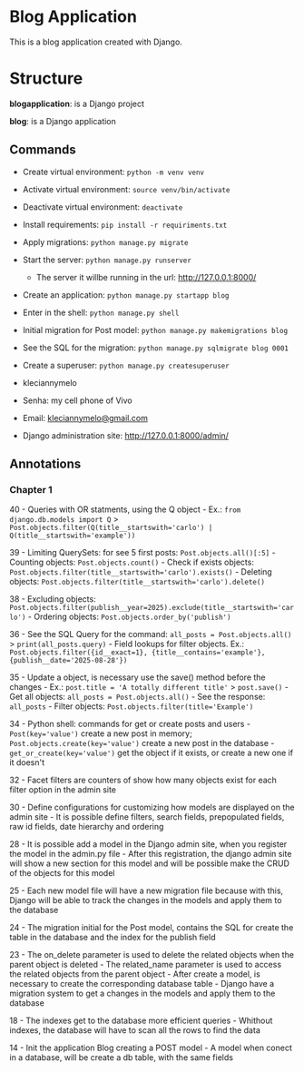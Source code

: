 # Blog Application

This is a blog application created with Django.

# Structure

**blogapplication**: is a Django project

**blog**: is a Django application

## Commands


- Create virtual environment: `python -m venv venv`
- Activate virtual environment: `source venv/bin/activate`
- Deactivate virtual environment: `deactivate`
- Install requirements: `pip install -r requiriments.txt`
- Apply migrations: `python manage.py migrate`


- Start the server: `python manage.py runserver`
    - The server it willbe running in the url: http://127.0.0.1:8000/


- Create an application: `python manage.py startapp blog`


- Enter in the shell: `python manage.py shell`


- Initial migration for Post model: `python manage.py makemigrations blog`
- See the SQL for the migration: `python manage.py sqlmigrate blog 0001`


- Create a superuser: `python manage.py createsuperuser`
- kleciannymelo
- Senha: my cell phone of Vivo
- Email: kleciannymelo@gmail.com


- Django administration site: http://127.0.0.1:8000/admin/


## Annotations

### Chapter 1

40
    - Queries with OR statments, using the Q object
    - Ex.: `from django.db.models import Q` > `Post.objects.filter(Q(title__startswith='carlo') | Q(title__startswith='example'))`

39
    - Limiting QuerySets: for see 5 first posts: `Post.objects.all()[:5]`
    - Counting objects: `Post.objects.count()`
    - Check if exists objects: `Post.objects.filter(title__startswith='carlo').exists()`
    - Deleting objects: `Post.objects.filter(title__startswith='carlo').delete()`

38
    - Excluding objects: `Post.objects.filter(publish__year=2025).exclude(title__startswith='carlo')`
    - Ordering objects: `Post.objects.order_by('publish')`

36
    - See the SQL Query for the command: `all_posts = Post.objects.all()` > `print(all_posts.query)`
    - Field lookups for filter objects. Ex.: `Post.objects.filter({id__exact=1}, {title__contains='example'}, {publish__date='2025-08-28'})`

35
    - Update a object, is necessary use the save() method before the changes
    - Ex.: `post.title = 'A totally different title'` > `post.save()`
    - Get all objects: `all_posts = Post.objects.all()`
    - See the response: `all_posts`
    - Filter objects: `Post.objects.filter(title='Example')`

34
    - Python shell: commands for get or create posts and users
    - `Post(key='value')` create a new post in memory; `Post.objects.create(key='value')` create a new post in the database
    - `get_or_create(key='value')` get the object if it exists, or create a new one if it doesn't

32
    - Facet filters are counters of show how many objects exist for each filter option in the admin site

30
    - Define configurations for customizing how models are displayed on the admin site
    - It is possible define filters, search fields, prepopulated fields, raw id fields, date hierarchy and ordering

28
    - It is possible add a model in the Django admin site, when you register the model in the admin.py file
    - After this registration, the django admin site will show a new section for this model and will be possible make the CRUD of the objects for this model

25
    - Each new model file will have a new migration file because with this, Django will be able to track the changes in the models and apply them to the database

24
    - The migration initial for the Post model, contains the SQL for create the table in the database and the index for the publish field

23
    - The on_delete parameter is used to delete the related objects when the parent object is deleted
    - The related_name parameter is used to access the related objects from the parent object
    - After create a model, is necessary to create the corresponding database table
    - Django have a migration system to get a changes in the models and apply them to the database

18
    - The indexes get to the database more efficient queries
    - Whithout indexes, the database will have to scan all the rows to find the data

14
    - Init the application Blog creating a POST model
    - A model when conect in a database, will be create a db table, with the same fields
    